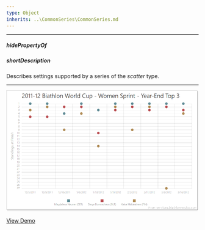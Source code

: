 ```yaml
---
type: Object
inherits: ..\CommonSeries\CommonSeries.md
---
```

---
##### hidePropertyOf

##### shortDescription
Describes settings supported by a series of the *scatter* type.

---
![DevExtreme HTML5 Charts ScatterSeriesType](/images/ChartJS/Scatter.png)

<a href="http://js.devexpress.com/Demos/WidgetsGallery/#demo/chartschartslineandpointseriesscatter/" class="button orange small fix-width-155" style="margin-right: 20px;" target="_blank">View Demo</a>